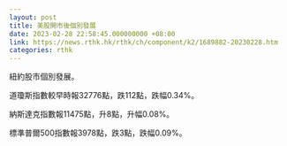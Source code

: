 ```yaml
---
layout: post
title: 美股開市後個別發展
date: 2023-02-28 22:58:45.000000000 +08:00
link: https://news.rthk.hk/rthk/ch/component/k2/1689882-20230228.htm
categories: rthk
---
```


紐約股市個別發展。

道瓊斯指數較早時報32776點，跌112點，跌幅0.34%。

納斯達克指數報11475點，升8點，升幅0.08%。

標準普爾500指數報3978點，跌3點，跌幅0.09%。
